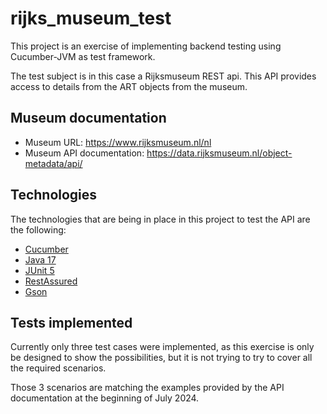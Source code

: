 # rijks_museum_test

This project is an exercise of implementing backend testing using Cucumber-JVM as test framework.

The test subject is in this case a Rijksmuseum REST api. This API provides access to details from the ART objects from the museum.

## Museum documentation

* Museum URL: <https://www.rijksmuseum.nl/nl>
* Museum API documentation: <https://data.rijksmuseum.nl/object-metadata/api/>

## Technologies

The technologies that are being in place in this project to test the API are the following:

* [Cucumber](https://cucumber.io/)
* [Java 17](https://www.oracle.com/java/technologies/javase/17-relnote-issues.html)
* [JUnit 5](https://junit.org/junit5/)
* [RestAssured](https://rest-assured.io/)
* [Gson](https://github.com/google/gson)

## Tests implemented

Currently only three test cases were implemented, as this exercise is only be designed to show the possibilities, but it is not trying to try to cover all the required scenarios.

Those 3 scenarios are matching the examples provided by the API documentation at the beginning of July 2024.
